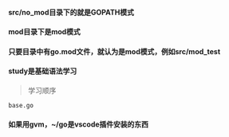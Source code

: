 #### src/no_mod目录下的就是GOPATH模式

#### mod目录下是mod模式

#### 只要目录中有go.mod文件，就认为是mod模式，例如src/mod_test

#### study是基础语法学习
>学习顺序
```
base.go

```
#### 如果用gvm，~/go是vscode插件安装的东西